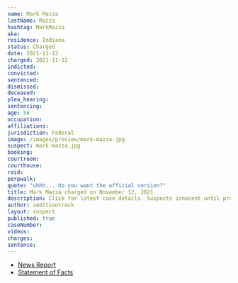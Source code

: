 ```yaml
---
name: Mark Mazza
lastName: Mazza
hashtag: MarkMazza
aka:
residence: Indiana
status: Charged
date: 2021-11-12
charged: 2021-11-12
indicted:
convicted:
sentenced:
dismissed:
deceased:
plea_hearing:
sentencing:
age: 56
occupation:
affiliations:
jurisdiction: Federal
image: /images/preview/mark-mazza.jpg
suspect: mark-mazza.jpg
booking:
courtroom:
courthouse:
raid:
perpwalk:
quote: "uhhh... do you want the official version?"
title: Mark Mazza charged on November 12, 2021
description: Click for latest case details. Suspects innocent until proven guilty.
author: seditiontrack
layout: suspect
published: true
caseNumber:
videos:
charges:
sentence:
---
```


- [News Report](https://www.indystar.com/story/news/crime/2021/11/19/shelbyville-mark-mazza-arrested-capitol-riot-after-reporting-gun-stolen/8686112002/)
- [Statement of Facts](https://www.justice.gov/usao-dc/press-release/file/1449771/download)
